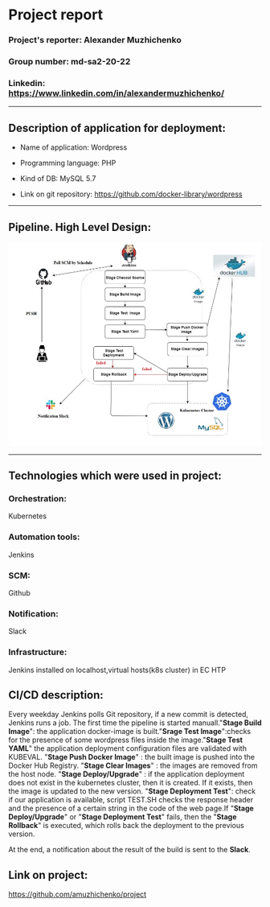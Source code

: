 # Project report

### Project's reporter: Alexander Muzhichenko

### Group number: md-sa2-20-22

### Linkedin: https://www.linkedin.com/in/alexandermuzhichenko/

---

## Description of application for deployment:

- Name of application: Wordpress

- Programming language: PHP

- Kind of DB: MySQL 5.7

- Link on git repository: https://github.com/docker-library/wordpress

---

## Pipeline. High Level Design:

![](project.jpeg)

---

## Technologies which were used in project:

### Orchestration: 
Kubernetes

### Automation tools:
Jenkins

### SCM:
Github

### Notification:
Slack

### Infrastructure:
Jenkins installed on localhost,virtual hosts(k8s cluster) in EC HTP

## CI/CD description:

Every weekday Jenkins polls Git repository, if a new commit is detected, Jenkins runs a job. The first time the pipeline is started manuall."**Stage Build Image**": the application docker-image is built."**Srage Test Image**":checks for the presence of some wordpress files inside the image."**Stage Test YAML**" the application deployment configuration files are validated with KUBEVAL. "**Stage Push Docker Image**" : the built image is pushed into the Docker Hub Registry. "**Stage Clear Images**" : the images are removed from the host node. "**Stage Deploy/Upgrade**" : if the application deployment does not exist in the kubernetes cluster, then it is created. If it exists, then the image is updated to the new version. "**Stage Deployment Test**": check if our application is available, script TEST.SH checks the  response header and the presence of a certain string in the code of the web page.If "**Stage Deploy/Upgrade**"  or "**Stage Deployment Test**" fails, then the "**Stage Rollback**" is executed, which rolls back the deployment to the previous version.

At the end, a notification about the result of the build is sent to the **Slack**.

## Link on project:

https://github.com/amuzhichenko/project
